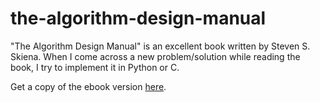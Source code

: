 # the-algorithm-design-manual

"The Algorithm Design Manual" is an excellent book written by Steven S. Skiena. When I come across a new problem/solution while reading the book, I try to implement it in Python or C.

Get a copy of the ebook version [here](http://libgen.li/edition.php?id=138573468).
